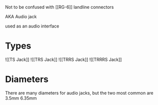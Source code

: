Not to be confused with [[RG-6]] landline connectors

AKA
	Audio jack

used as an audio interface
# Types
![[TS Jack]]
![[TRS Jack]]
![[TRRS Jack]]
![[TRRRS Jack]]

# Diameters
There are many diameters for audio jacks, but the two most common are
3.5mm
6.35mm